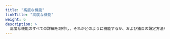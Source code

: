 ```yaml
---
title: "高度な機能"
linkTitle: "高度な機能"
weight: 6
description: >
  高度な機能のすべての詳細を取得し、それがどのように機能するか、および独自の設定方法を理解するには、次のセクションを参照してください。
---
```

